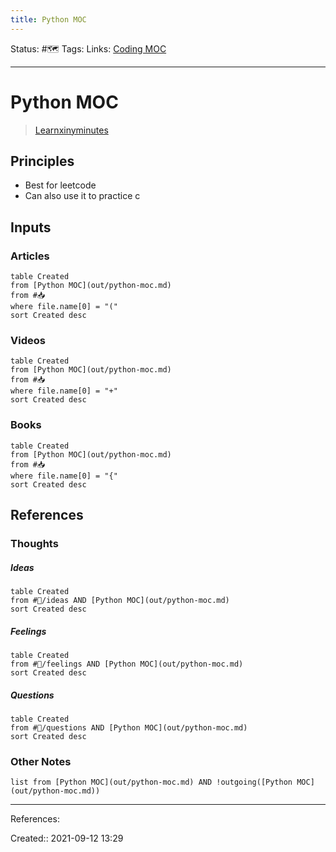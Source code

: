 ```yaml
---
title: Python MOC
---
```

Status: #🗺️ 
Tags: 
Links: [Coding MOC](out/coding-moc.md)
___
# Python MOC
> [Learnxinyminutes](https://learnxinyminutes.com/docs/python/)
## Principles
- Best for leetcode
- Can also use it to practice c
## Inputs
### Articles
```dataview
table Created
from [Python MOC](out/python-moc.md)
from #📥 
where file.name[0] = "("
sort Created desc
```
### Videos
```dataview
table Created
from [Python MOC](out/python-moc.md)
from #📥
where file.name[0] = "+"
sort Created desc
```
### Books
```dataview
table Created
from [Python MOC](out/python-moc.md)
from #📥
where file.name[0] = "{"
sort Created desc
```
## References
### Thoughts
##### Ideas
```dataview
table Created
from #💭/ideas AND [Python MOC](out/python-moc.md)
sort Created desc
```
##### Feelings
```dataview
table Created
from #💭/feelings AND [Python MOC](out/python-moc.md)
sort Created desc
```
##### Questions
```dataview
table Created
from #💭/questions AND [Python MOC](out/python-moc.md)
sort Created desc
```
### Other Notes
```dataview
list from [Python MOC](out/python-moc.md) AND !outgoing([Python MOC](out/python-moc.md))
```
___
References:

Created:: 2021-09-12 13:29
